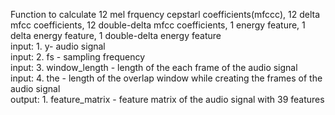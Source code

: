  Function to calculate 12 mel frquency cepstarl coefficients(mfccc), 12 delta mfcc coefficients, 12 double-delta mfcc coefficients,   1 energy feature, 1 delta energy feature, 1 double-delta energy feature <br />
 input: 1. y- audio signal <br />
 input: 2. fs - sampling frequency <br />
 input: 3. window_length - length of the each frame of the audio signal <br />
 input: 4. the  - length of the overlap window while creating the frames of the audio signal <br />
 output: 1. feature_matrix - feature matrix of the audio signal with 39 features <br />
